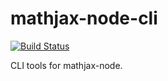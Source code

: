 # mathjax-node-cli
[![Build Status](https://travis-ci.org/mathjax/mathjax-node-cli.svg?branch=master)](https://travis-ci.org/mathjax/mathjax-node-cli)

CLI tools for mathjax-node.